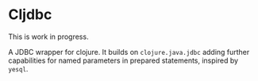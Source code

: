 # Cljdbc

This is work in progress.

A JDBC wrapper for clojure. It builds on `clojure.java.jdbc` adding
further capabilities for named parameters in prepared statements, inspired
by `yesql`.
